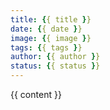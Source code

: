 ```yaml
---
title: {{ title }}
date: {{ date }}
image: {{ image }}
tags: {{ tags }}
author: {{ author }}
status: {{ status }}
---
```


{{ content }}
